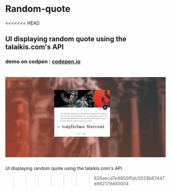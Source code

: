 # Random-quote
<<<<<<< HEAD
## UI displaying random quote using the talaikis.com's API
### demo on codpen : [codepen.io](https://codepen.io/MedZed/pen/qKNeqz)
![Screenshot](img/screenshot.JPG)
=======
UI displaying random quote using the talaikis.com's API
>>>>>>> 626aecd7e9850f5dc5528b67447e862179dd0004
